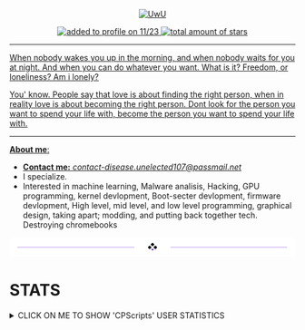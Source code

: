 <div align=center>    

<a href="https://github.com/CPScript"><img src="http://readme-typing-svg.herokuapp.com?color=BF00FF&center=true&vCenter=true&multiline=false&lines=Follow+Github:+CPScript+<3" alt="UwU">

<img src="https://komarev.com/ghpvc/?username=CPScript&style=flat-square&color=blue" alt="added to profile on 11/23"/>
<img src="https://img.shields.io/github/stars/CPScript?label=Stars" alt="total amount of stars">
</div>

---
When nobody wakes you up in the morning, and when nobody waits for you at night. And when you can do whatever you want. What is it? Freedom, or loneliness? Am i lonely?

You' know. People say that love is about finding the right person, when in reality love is about becoming the right person. Dont look for the person you want to spend your life with, become the person you want to spend your life with.

---
<div align="left">     

**About me**:

 * **Contact me:** *contact-disease.unelected107@passmail.net*
 * I specialize.
 * Interested in machine learning, Malware analisis, Hacking, GPU programming, kernel devlopment, Boot-secter devlopment, firmware devlopment, High level, mid level, and low level programming, graphical design, taking apart; modding, and putting back together tech. Destroying chromebooks

<div align="center">
  <img src="divider2.png" alt="divider"/>
</div> 

<div align="left">

# STATS    
<details closed>
<summary>CLICK ON ME TO SHOW 'CPScripts' USER STATISTICS</summary>
<br>
           
name|statistics
----|----
Languages | <a href="https://en.wikipedia.org/wiki/Assembly_language"> <img src="assets/Assembily-x86.png" width="50" alt="assembily-x86"> </a> <a href="https://en.wikipedia.org/wiki/Assembly_language"> <img src="assets/assembly.png" width="50" alt="assembly"> </a> <a href="https://python.org"> <img src="assets/python.png" width="50" alt="python"> </a> <a href="https://en.wikipedia.org/wiki/Bash_(Unix_shell)"> <img src="assets/bash.png" width="50" alt="bash"> </a> <a href="https://en.wikipedia.org/wiki/C_(programming_language)"> <img src="assets/C.png" width="50" alt="C"> </a> <a href="https://cplusplus.com"> <img src="assets/C++.png" width="50" alt="C++"> </a> <a href="https://en.wikipedia.org/wiki/C_Sharp_(programming_language)"> <img src="assets/C-sharp.png" width="50" alt="C-sharp"> </a> <a href="https://javascript.com"> <img src="assets/javascript.webp" width="50" alt="javascript"> </a> <a href="https://java.com"> <img src="assets/java.png" width="50" alt="java"> </a> <a href="https://Haskell.org"> <img src="assets/Haskell.png" width="50" alt="Haskell"> </a> <a href="https://learn.microsoft.com/en-us/office/vba/outlook/how-to/using-visual-basic-to-customize-outlook-forms/using-visual-basic-scripting-edition"> <img src="assets/VBS.png" width="50" alt="vbs"> </a> <a href="https://lua.org"> <img src="assets/Lua.png" width="50" alt="lua"> </a> <a href="https://mysql.com"> <img src="assets/SQL.png" width="50" alt="sql"> </a> <a href="https://www.geeksforgeeks.org/basics-of-batch-scripting"> <img src="assets/batch.png" width="50" alt="batch"> </a> <a href="https://go.dev"> <img src="assets/go.png" width="50" alt="go"> </a> <a href="https://html.com"> <img src="assets/html5.png" width="50" alt="html5"> </a> <a href="https://nim-lang.org"> <img src="assets/nim.png" width="50" alt="nim"> </a> <a href="https://www.php.net"> <img src="assets/php.png" width="50" alt="php"> </a> <a href="https://ruby-lang.org"> <img src="assets/ruby.png" width="50" alt="ruby"> </a> <a href="https://rust-lang.org"> <img src="assets/rust.png" width="50" alt="rust"> </a> <a href="https://swift.org"> <img src="assets/swift.png" width="50" alt="swift"> </a> <a href="https://www.typescriptlang.org"> <img src="assets/typescript.png" width="50" alt="typescript"> </a> 
Cloud (I don't like the cloud)|<a href="https://www.asuresoftware.com"> <img src="assets/as.png" width="100" alt="asure"> </a> <a href="https://aws.amazon.com"> <img src="assets/aws.png" width="100" alt="aws"> </a> <a href="https://www.digitalocean.com"> <img src="assets/do.png" width="100" alt="do"> </a> <a href="https://ngrok.com/"> <img src="assets/ngrok.png" width="100" alt="does this count as cloud based"> </a>
Operating systems (i rarely use raspbain and osmore)| <a href="https://osmora.org/cgit/Hyra"> <img src="assets/hyra.png" width="100" alt="made by my kitty <3 :3 >.<"> </a> <a href="https://www.microsoft.com/en-us/windows"> <img src="assets/windows.png" width="100" alt="windows"> </a> <a href="https://www.apple.com/macos/macos-sequoia"> <img src="assets/mac.png" width="100" alt="mac"> </a> <a href="https://archlinux.org/"> <img src="assets/arch.png" width="100" alt="arch"> </a> <a href="https://www.kali.org"> <img src="assets/kali.png" width="100" alt="kali"> </a> <a href="https://parrotsec.org/"> <img src="assets/parrot.png" width="100" alt="parrot"> </a> <a href="https://www.redhat.com/en/technologies/linux-platforms/enterprise-linux"> <img src="assets/redhat.png" width="100" alt="RedHat"> </a> <a href="https://en.wikipedia.org/wiki/Android_(operating_system)"> <img src="assets/android.png" width="100" alt="Android 8-15"> </a><a href="https://www.debian.org/"> <img src="assets/debain.png" width="100" alt="Debain"> </a> <a href="https://www.raspbian.org/"> <img src="assets/rasp.png" width="100" alt="Raspbain"> </a> 
All uploaded repo Langs (This doesn't actually show all of the languages i have used, it shows all of the ones uploaded to my github profile and how much i use such language) (This chart confuses me as I don't remember using some of them!) | ![Top Langs](https://github-readme-stats.vercel.app/api/top-langs/?username=CPScript&langs_count=50&layout=compact)
Streak | [![GitHub Streak](https://github-readme-streak-stats.herokuapp.com?user=CPScript&theme=hacker&date_format=M%20j%5B%2C%20Y%5D)](https://git.io/streak-stats)
Comments & contributions | ![GitHub stats](https://github-readme-stats.vercel.app/api?username=CPScript&show_icons=true&theme=synthwave) <img width="500" src="https://github-profile-summary-cards.vercel.app/api/cards/profile-details?username=CPScript&theme=monokai" alt="Orbiting-tools">
Trophies | [![trophy](https://github-profile-trophy.vercel.app/?username=CPScript)](https://github.com/CPScript/github-profile-trophy)
Octoring | <table><tbody><tr><td><a href="https://octo-ring.com/"><img src="https://octo-ring.com/static/img/widget/top.png" width="99%" alt="Octo Ring logo" align="top"></a><br><a href="https://octo-ring.com/p/CPScript/prev"><img src="https://octo-ring.com/static/img/widget/prev.png" width="33%" alt="previous" align="top" title="previous profile"></a><a href="https://octo-ring.com/p/CPScript/random"><img src="https://octo-ring.com/static/img/widget/random.png" width="33%" alt="random" align="top" title="random profile"></a><a href="https://octo-ring.com/p/CPScript/next"><img src="https://octo-ring.com/static/img/widget/next.png" width="33%" alt="next" align="top" title="next profile"></a><br><a href="https://octo-ring.com/"><img src="https://octo-ring.com/static/img/widget/bottom.png" width="99%" alt="check out other GitHub profiles in the Octo Ring" align="top"></a></td></tr></tbody></table>

</details>
